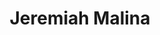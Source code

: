 ---
layout: post
title: Jeremiah Malina
school: NYU
major: Major?
image: https://static.squarespace.com/static/50354720c4aa2d2d3150d3d8/t/523b0a0ce4b086730d127d96/1379600908706/Jeremiah%20Malina.jpeg?format=300w
position: HackDays
positionURL: http://www.techatnyu.org/position
now: ChatID
nowURL: http://www.google.com
twitter: jjmalina
email: t@NYU email?
graduate: 2013
weight: 14
---